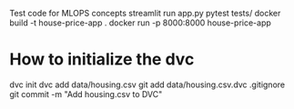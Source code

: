 Test code for MLOPS concepts
streamlit run app.py
pytest tests/
docker build -t house-price-app .
docker run -p 8000:8000 house-price-app

# How to initialize the dvc
dvc init
dvc add data/housing.csv
git add data/housing.csv.dvc .gitignore
git commit -m "Add housing.csv to DVC"